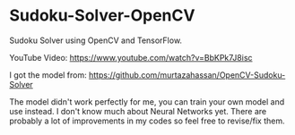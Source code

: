 # Sudoku-Solver-OpenCV
Sudoku Solver using OpenCV and TensorFlow.

YouTube Video:
https://www.youtube.com/watch?v=BbKPk7J8isc

I got the model from:
https://github.com/murtazahassan/OpenCV-Sudoku-Solver

The model didn't work perfectly for me, you can train your own model and use instead. I don't know much about Neural Networks yet.
There are probably a lot of improvements in my codes so feel free to revise/fix them.
